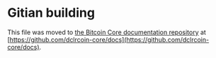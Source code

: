 Gitian building
================

This file was moved to [the Bitcoin Core documentation repository](https://github.com/dclrcoin-core/docs/blob/master/gitian-building.md) at [https://github.com/dclrcoin-core/docs](https://github.com/dclrcoin-core/docs).
